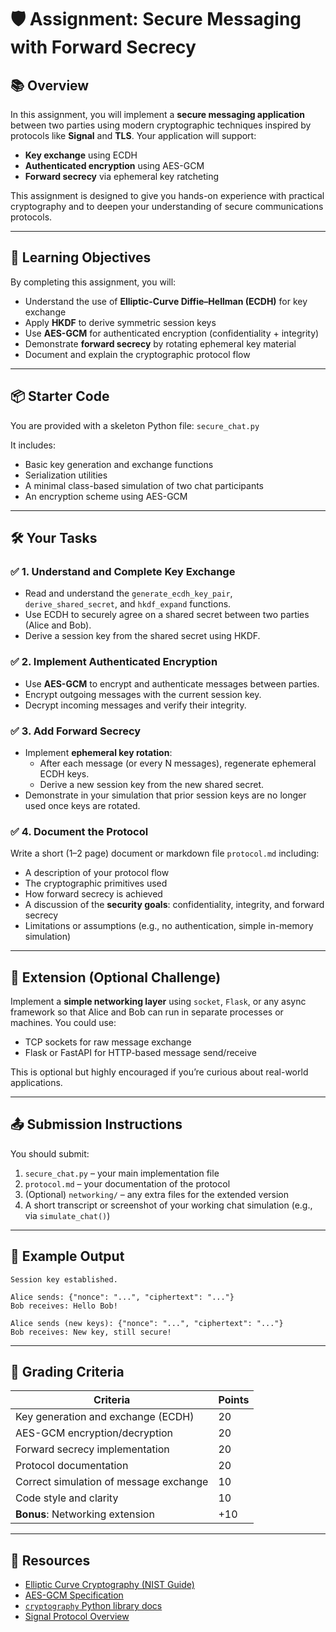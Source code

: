 # 🛡️ Assignment: Secure Messaging with Forward Secrecy

## 📚 Overview

In this assignment, you will implement a **secure messaging application** between two parties using modern cryptographic techniques inspired by protocols like **Signal** and **TLS**. Your application will support:

- **Key exchange** using ECDH
- **Authenticated encryption** using AES-GCM
- **Forward secrecy** via ephemeral key ratcheting

This assignment is designed to give you hands-on experience with practical cryptography and to deepen your understanding of secure communications protocols.

---

## 🎯 Learning Objectives

By completing this assignment, you will:

- Understand the use of **Elliptic-Curve Diffie–Hellman (ECDH)** for key exchange
- Apply **HKDF** to derive symmetric session keys
- Use **AES-GCM** for authenticated encryption (confidentiality + integrity)
- Demonstrate **forward secrecy** by rotating ephemeral key material
- Document and explain the cryptographic protocol flow

---

## 📦 Starter Code

You are provided with a skeleton Python file: `secure_chat.py`

It includes:

- Basic key generation and exchange functions
- Serialization utilities
- A minimal class-based simulation of two chat participants
- An encryption scheme using AES-GCM

---

## 🛠️ Your Tasks

### ✅ 1. Understand and Complete Key Exchange

- Read and understand the `generate_ecdh_key_pair`, `derive_shared_secret`, and `hkdf_expand` functions.
- Use ECDH to securely agree on a shared secret between two parties (Alice and Bob).
- Derive a session key from the shared secret using HKDF.

### ✅ 2. Implement Authenticated Encryption

- Use **AES-GCM** to encrypt and authenticate messages between parties.
- Encrypt outgoing messages with the current session key.
- Decrypt incoming messages and verify their integrity.

### ✅ 3. Add Forward Secrecy

- Implement **ephemeral key rotation**:
  - After each message (or every N messages), regenerate ephemeral ECDH keys.
  - Derive a new session key from the new shared secret.
- Demonstrate in your simulation that prior session keys are no longer used once keys are rotated.

### ✅ 4. Document the Protocol

Write a short (1–2 page) document or markdown file `protocol.md` including:

- A description of your protocol flow
- The cryptographic primitives used
- How forward secrecy is achieved
- A discussion of the **security goals**: confidentiality, integrity, and forward secrecy
- Limitations or assumptions (e.g., no authentication, simple in-memory simulation)

---

## 🚀 Extension (Optional Challenge)

Implement a **simple networking layer** using `socket`, `Flask`, or any async framework so that Alice and Bob can run in separate processes or machines. You could use:

- TCP sockets for raw message exchange
- Flask or FastAPI for HTTP-based message send/receive

This is optional but highly encouraged if you’re curious about real-world applications.

---

## 📤 Submission Instructions

You should submit:

1. `secure_chat.py` – your main implementation file  
2. `protocol.md` – your documentation of the protocol  
3. (Optional) `networking/` – any extra files for the extended version  
4. A short transcript or screenshot of your working chat simulation (e.g., via `simulate_chat()`)

---

## 🧪 Example Output

```
Session key established.

Alice sends: {"nonce": "...", "ciphertext": "..."}
Bob receives: Hello Bob!

Alice sends (new keys): {"nonce": "...", "ciphertext": "..."}
Bob receives: New key, still secure!
```


---

## 🧾 Grading Criteria

| Criteria                                  | Points |
|-------------------------------------------|--------|
| Key generation and exchange (ECDH)        | 20     |
| AES-GCM encryption/decryption             | 20     |
| Forward secrecy implementation            | 20     |
| Protocol documentation                    | 20     |
| Correct simulation of message exchange    | 10     |
| Code style and clarity                    | 10     |
| **Bonus**: Networking extension           | +10    |

---

## 📎 Resources

- [Elliptic Curve Cryptography (NIST Guide)](https://csrc.nist.gov/publications/detail/sp/800-56a/rev-3/final)
- [AES-GCM Specification](https://nvlpubs.nist.gov/nistpubs/FIPS/NIST.FIPS.197.pdf)
- [`cryptography` Python library docs](https://cryptography.io/en/latest/)
- [Signal Protocol Overview](https://signal.org/docs/)

